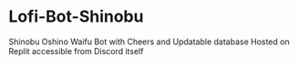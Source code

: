 # Lofi-Bot-Shinobu
Shinobu Oshino Waifu Bot with Cheers and Updatable database Hosted on Replit accessible from Discord itself
